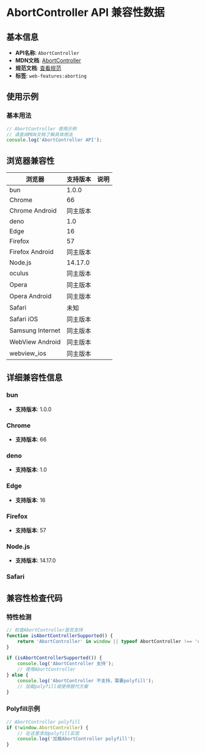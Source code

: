 # AbortController API 兼容性数据

## 基本信息

- **API名称**: `AbortController`
- **MDN文档**: [AbortController](https://developer.mozilla.org/docs/Web/API/AbortController)
- **规范文档**: [查看规范](https://dom.spec.whatwg.org/#interface-abortcontroller)
- **标签**: `web-features:aborting`

## 使用示例

### 基本用法

```javascript
// AbortController 使用示例
// 请查阅MDN文档了解具体用法
console.log('AbortController API');
```

## 浏览器兼容性

| 浏览器 | 支持版本 | 说明 |
|--------|----------|------|
| bun | 1.0.0 |  |
| Chrome | 66 |  |
| Chrome Android | 同主版本 |  |
| deno | 1.0 |  |
| Edge | 16 |  |
| Firefox | 57 |  |
| Firefox Android | 同主版本 |  |
| Node.js | 14.17.0 |  |
| oculus | 同主版本 |  |
| Opera | 同主版本 |  |
| Opera Android | 同主版本 |  |
| Safari | 未知 |  |
| Safari iOS | 同主版本 |  |
| Samsung Internet | 同主版本 |  |
| WebView Android | 同主版本 |  |
| webview_ios | 同主版本 |  |

## 详细兼容性信息

### bun

- **支持版本**: 1.0.0

### Chrome

- **支持版本**: 66

### deno

- **支持版本**: 1.0

### Edge

- **支持版本**: 16

### Firefox

- **支持版本**: 57

### Node.js

- **支持版本**: 14.17.0

### Safari


## 兼容性检查代码

### 特性检测

```javascript
// 检查AbortController是否支持
function isAbortControllerSupported() {
    return 'AbortController' in window || typeof AbortController !== 'undefined';
}

if (isAbortControllerSupported()) {
    console.log('AbortController 支持');
    // 使用AbortController
} else {
    console.log('AbortController 不支持，需要polyfill');
    // 加载polyfill或使用替代方案
}
```

### Polyfill示例

```javascript
// AbortController polyfill
if (!window.AbortController) {
    // 在这里添加polyfill实现
    console.log('加载AbortController polyfill');
}
```

